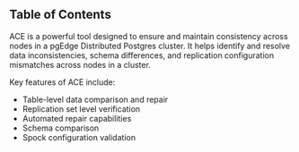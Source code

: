 ## Table of Contents

ACE is a powerful tool designed to ensure and maintain consistency across nodes in a pgEdge Distributed Postgres cluster. It helps identify and resolve data inconsistencies, schema differences, and replication configuration mismatches across nodes in a cluster.

Key features of ACE include:

- Table-level data comparison and repair
- Replication set level verification
- Automated repair capabilities
- Schema comparison
- Spock configuration validation
